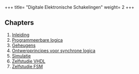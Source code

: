 +++
title= "Digitale Elektronische Schakelingen"
weight= 2
+++

## Chapters

1. [Inleiding](/archive/disch/ch-1)
2. [Programmeerbare logica](/archive/disch/ch-2)
3. [Geheugens](/archive/disch/ch-3)
4. [Ontwerpprincipes voor synchrone logica](/archive/disch/ch-4)
5. [Simulatie](/archive/disch/ch-5)
6. [Zelfstudie VHDL](https://kuleuven-diepenbeek.github.io/disch/900_zelfstudie_vhdl/)
7. [Zelfstudie FSM](https://kuleuven-diepenbeek.github.io/disch/910_zelfstudie_fsm/)